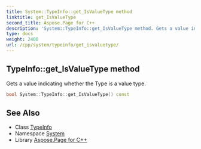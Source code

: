 ```yaml
---
title: System::TypeInfo::get_IsValueType method
linktitle: get_IsValueType
second_title: Aspose.Page for C++
description: 'System::TypeInfo::get_IsValueType method. Gets a value indicating whether the Type is a value type in C++.'
type: docs
weight: 2400
url: /cpp/system/typeinfo/get_isvaluetype/
---
```

## TypeInfo::get_IsValueType method


Gets a value indicating whether the Type is a value type.

```cpp
bool System::TypeInfo::get_IsValueType() const
```

## See Also

* Class [TypeInfo](../)
* Namespace [System](../../)
* Library [Aspose.Page for C++](../../../)

